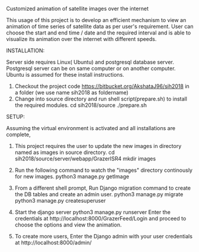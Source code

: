 Customized animation of satellite images over the internet

This usage of this project is to develop an efficient mechanism to view an animation of time series of satellite data as per user's requirement. User can choose the start and end time / date and the required interval and is able to visualize its animation over the internet with different speeds.

INSTALLATION:

Server side requires Linux( Ubuntu) and postgresql database server. Postgresql server can be on same
computer or on another computer. Ubuntu is assumed for these install instructions.

1. Checkout the project code https://bitbucket.org/AkshataJ96/sih2018 in a folder (we use name sih2018 as foldername)
2. Change into source directory and run shell script(prepare.sh) to install the required modules.
cd sih2018/source
./prepare.sh

SETUP:
 
Assuming the virtual environment is activated and all installations are complete,

1. This project requires the user to update the new images in directory named as images in source directory.
cd sih2018/source/server/webapp/GrazerISR4
mkdir images
	
2. Run the following command to watch the "images" directory continously for new images.
python3 manage.py getImage

3. From a different shell prompt, Run Django migration command to create the DB tables and create an admin user.
python3 manage.py migrate
python3 manage.py createsuperuser
	
4. Start the django server
python3 manage.py runserver
   Enter the credentials at http://localhost:8000/GrazerFeed/Login and proceed to choose the options and view the animation.

5. To create more users,
	Enter the Django admin with your user credentials at http://localhost:8000/admin/